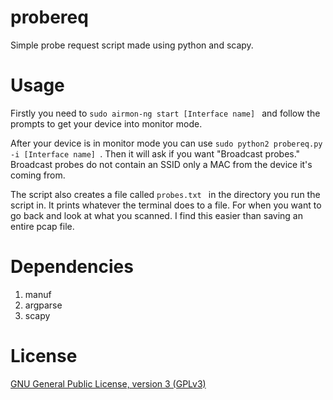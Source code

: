 # probereq
Simple probe request script made using python and scapy.

# Usage
Firstly you need to ```sudo airmon-ng start [Interface name] ``` and follow the prompts to get your device into monitor mode.

After your device is in monitor mode you can use ```sudo python2 probereq.py -i [Interface name] ```.
Then it will ask if you want "Broadcast probes." Broadcast probes do not contain an SSID only a MAC from the device it's coming from.

The script also creates a file called ```probes.txt ``` in the directory you run the script in. It prints whatever the terminal does to a file. For when you want to go back and look at what you scanned.
I find this easier than saving an entire pcap file.

# Dependencies
1. manuf
2. argparse
3. scapy

# License

[GNU General Public License, version 3 (GPLv3)](https://www.gnu.org/licenses/gpl.txt)

